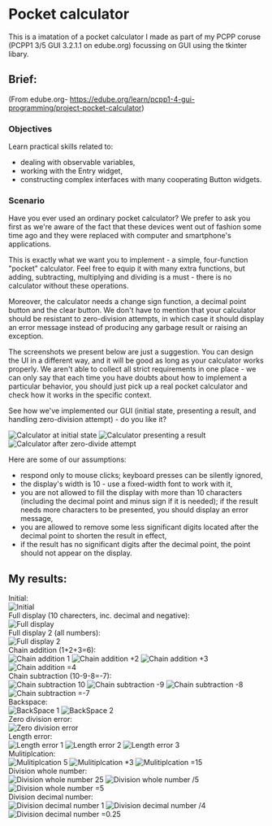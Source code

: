 # Pocket calculator
This is a imatation of a pocket calculator I made as part of my PCPP coruse (PCPP1 3/5 GUI 3.2.1.1 on edube.org) focussing on GUI using the tkinter libary.

## Brief:
(From edube.org- https://edube.org/learn/pcpp1-4-gui-programming/project-pocket-calculator)
### Objectives
Learn practical skills related to:

- dealing with observable variables,
- working with the Entry widget,
- constructing complex interfaces with many cooperating Button widgets.

### Scenario
Have you ever used an ordinary pocket calculator? We prefer to ask you first as we're aware of the fact that these devices went out of fashion some time ago and they were replaced with computer and smartphone's applications.

This is exactly what we want you to implement - a simple, four-function "pocket" calculator. Feel free to equip it with many extra functions, but adding, subtracting, multiplying and dividing is a must - there is no calculator without these operations.

Moreover, the calculator needs a change sign function, a decimal point button and the clear button. We don't have to mention that your calculator should be resistant to zero-division attempts, in which case it should display an error message instead of producing any garbage result or raising an exception.

The screenshots we present below are just a suggestion. You can design the UI in a different way, and it will be good as long as your calculator works properly. We aren't able to collect all strict requirements in one place - we can only say that each time you have doubts about how to implement a particular behavior, you should just pick up a real pocket calculator and check how it works in the specific context.

See how we've implemented our GUI (initial state, presenting a result, and handling zero-division attempt) - do you like it?

![Calculator at initial state](./images/intended_initial.png) 
![Calculator presenting a result](./images/intended_result.png) 
![Calculator after zero-divide attempt](./images/intended_error.png)

Here are some of our assumptions:

- respond only to mouse clicks; keyboard presses can be silently ignored,
- the display's width is 10 - use a fixed-width font to work with it,
- you are not allowed to fill the display with more than 10 characters (including the decimal point and minus sign if it is needed); if the result needs more characters to be presented, you should display an error message,
- you are allowed to remove some less significant digits located after the decimal point to shorten the result in effect,
- if the result has no significant digits after the decimal point, the point should not appear on the display.

## My results:  

Initial:  
![Initial](./images/initial.png)  
Full display (10 charecters, inc. decimal and negative):  
![Full display](./images/full_display.png)  
Full display 2 (all numbers):  
![Full display 2](./images/full_display_nums.png)  
Chain addition (1+2+3=6):  
![Chain addition 1](./images/chain_add_1.png)
![Chain addition +2](./images/chain_add_2.png)
![Chain addition +3](./images/chain_add_3.png)
![Chain addition =4](./images/chain_add_4.png)  
Chain subtraction (10-9-8=-7):  
![Chain subtraction 10](./images/chain_sub_1.png)
![Chain subtraction -9](./images/chain_sub_2.png)
![Chain subtraction -8](./images/chain_sub_3.png)
![Chain subtraction =-7](./images/chain_sub_4.png)  
Backspace:  
![BackSpace 1](./images/backspace_1.png)
![BackSpace 2](./images/backspace_2.png)  
Zero division error:  
![Zero division error](./images/zero_div_error.png)  
Length error:  
![Length error 1](./images/length_error_1.png)
![Length error 2](./images/length_error_2.png)
![Length error 3](./images/length_error_3.png)  
Mulitiplcation:  
![Mulitiplcation 5](./images/multi_1.png)
![Mulitiplcation *3](./images/multi_2.png)
![Mulitiplcation =15](./images/multi_3.png)  
Division whole number:  
![Division whole number 25](./images/div_whole_1.png)
![Division whole number /5](./images/div_whole_2.png)
![Division whole number =5](./images/div_whole_3.png)  
Division decimal number:  
![Division decimal number 1](./images/div_deci_1.png)
![Division decimal number /4](./images/div_deci_2.png)
![Division decimal number =0.25](./images/div_deci_3.png)  

